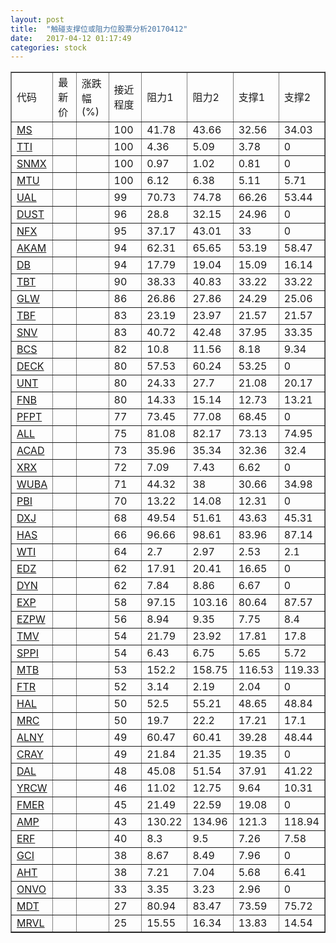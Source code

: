 ```yaml
---
layout: post
title:  "触碰支撑位或阻力位股票分析20170412"
date:   2017-04-12 01:17:49
categories: stock
---
```

<script type="text/javascript">
var stockList = []
stockList.push('gb_ms');
stockList.push('gb_tti');
stockList.push('gb_snmx');
stockList.push('gb_mtu');
stockList.push('gb_ual');
stockList.push('gb_dust');
stockList.push('gb_nfx');
stockList.push('gb_akam');
stockList.push('gb_db');
stockList.push('gb_tbt');
stockList.push('gb_glw');
stockList.push('gb_tbf');
stockList.push('gb_snv');
stockList.push('gb_bcs');
stockList.push('gb_deck');
stockList.push('gb_unt');
stockList.push('gb_fnb');
stockList.push('gb_pfpt');
stockList.push('gb_all');
stockList.push('gb_acad');
stockList.push('gb_xrx');
stockList.push('gb_wuba');
stockList.push('gb_pbi');
stockList.push('gb_dxj');
stockList.push('gb_has');
stockList.push('gb_wti');
stockList.push('gb_edz');
stockList.push('gb_dyn');
stockList.push('gb_exp');
stockList.push('gb_ezpw');
stockList.push('gb_tmv');
stockList.push('gb_sppi');
stockList.push('gb_mtb');
stockList.push('gb_ftr');
stockList.push('gb_hal');
stockList.push('gb_mrc');
stockList.push('gb_alny');
stockList.push('gb_cray');
stockList.push('gb_dal');
stockList.push('gb_yrcw');
stockList.push('gb_fmer');
stockList.push('gb_amp');
stockList.push('gb_erf');
stockList.push('gb_gci');
stockList.push('gb_aht');
stockList.push('gb_onvo');
stockList.push('gb_mdt');
stockList.push('gb_mrvl');
</script>
<table border="1">
 <tr>
 <td>代码</td>
 <td>最新价</td>
 <td>涨跌幅(%)</td>
 <td>接近程度</td>
 <td>阻力1</td>
 <td>阻力2</td>
 <td>支撑1</td>
 <td>支撑2</td>
</tr>
  <tr id="ms" class="red">
  <td><a href="http://stock.finance.sina.com.cn/usstock/quotes/MS.html" target="_blank">MS</a></td><td></td><td></td><td>100</td><td>41.78</td><td>43.66</td><td>32.56</td><td>34.03</td></tr>
  <tr id="tti" class="red">
  <td><a href="http://stock.finance.sina.com.cn/usstock/quotes/TTI.html" target="_blank">TTI</a></td><td></td><td></td><td>100</td><td>4.36</td><td>5.09</td><td>3.78</td><td>0</td></tr>
  <tr id="snmx" class="red">
  <td><a href="http://stock.finance.sina.com.cn/usstock/quotes/SNMX.html" target="_blank">SNMX</a></td><td></td><td></td><td>100</td><td>0.97</td><td>1.02</td><td>0.81</td><td>0</td></tr>
  <tr id="mtu" class="red">
  <td><a href="http://stock.finance.sina.com.cn/usstock/quotes/MTU.html" target="_blank">MTU</a></td><td></td><td></td><td>100</td><td>6.12</td><td>6.38</td><td>5.11</td><td>5.71</td></tr>
  <tr id="ual" class="red">
  <td><a href="http://stock.finance.sina.com.cn/usstock/quotes/UAL.html" target="_blank">UAL</a></td><td></td><td></td><td>99</td><td>70.73</td><td>74.78</td><td>66.26</td><td>53.44</td></tr>
  <tr id="dust" class="green">
  <td><a href="http://stock.finance.sina.com.cn/usstock/quotes/DUST.html" target="_blank">DUST</a></td><td></td><td></td><td>96</td><td>28.8</td><td>32.15</td><td>24.96</td><td>0</td></tr>
  <tr id="nfx" class="red">
  <td><a href="http://stock.finance.sina.com.cn/usstock/quotes/NFX.html" target="_blank">NFX</a></td><td></td><td></td><td>95</td><td>37.17</td><td>43.01</td><td>33</td><td>0</td></tr>
  <tr id="akam" class="green">
  <td><a href="http://stock.finance.sina.com.cn/usstock/quotes/AKAM.html" target="_blank">AKAM</a></td><td></td><td></td><td>94</td><td>62.31</td><td>65.65</td><td>53.19</td><td>58.47</td></tr>
  <tr id="db" class="green">
  <td><a href="http://stock.finance.sina.com.cn/usstock/quotes/DB.html" target="_blank">DB</a></td><td></td><td></td><td>94</td><td>17.79</td><td>19.04</td><td>15.09</td><td>16.14</td></tr>
  <tr id="tbt" class="red">
  <td><a href="http://stock.finance.sina.com.cn/usstock/quotes/TBT.html" target="_blank">TBT</a></td><td></td><td></td><td>90</td><td>38.33</td><td>40.83</td><td>33.22</td><td>33.22</td></tr>
  <tr id="glw" class="red">
  <td><a href="http://stock.finance.sina.com.cn/usstock/quotes/GLW.html" target="_blank">GLW</a></td><td></td><td></td><td>86</td><td>26.86</td><td>27.86</td><td>24.29</td><td>25.06</td></tr>
  <tr id="tbf" class="red">
  <td><a href="http://stock.finance.sina.com.cn/usstock/quotes/TBF.html" target="_blank">TBF</a></td><td></td><td></td><td>83</td><td>23.19</td><td>23.97</td><td>21.57</td><td>21.57</td></tr>
  <tr id="snv" class="red">
  <td><a href="http://stock.finance.sina.com.cn/usstock/quotes/SNV.html" target="_blank">SNV</a></td><td></td><td></td><td>83</td><td>40.72</td><td>42.48</td><td>37.95</td><td>33.35</td></tr>
  <tr id="bcs" class="red">
  <td><a href="http://stock.finance.sina.com.cn/usstock/quotes/BCS.html" target="_blank">BCS</a></td><td></td><td></td><td>82</td><td>10.8</td><td>11.56</td><td>8.18</td><td>9.34</td></tr>
  <tr id="deck" class="red">
  <td><a href="http://stock.finance.sina.com.cn/usstock/quotes/DECK.html" target="_blank">DECK</a></td><td></td><td></td><td>80</td><td>57.53</td><td>60.24</td><td>53.25</td><td>0</td></tr>
  <tr id="unt" class="red">
  <td><a href="http://stock.finance.sina.com.cn/usstock/quotes/UNT.html" target="_blank">UNT</a></td><td></td><td></td><td>80</td><td>24.33</td><td>27.7</td><td>21.08</td><td>20.17</td></tr>
  <tr id="fnb" class="green">
  <td><a href="http://stock.finance.sina.com.cn/usstock/quotes/FNB.html" target="_blank">FNB</a></td><td></td><td></td><td>80</td><td>14.33</td><td>15.14</td><td>12.73</td><td>13.21</td></tr>
  <tr id="pfpt" class="red">
  <td><a href="http://stock.finance.sina.com.cn/usstock/quotes/PFPT.html" target="_blank">PFPT</a></td><td></td><td></td><td>77</td><td>73.45</td><td>77.08</td><td>68.45</td><td>0</td></tr>
  <tr id="all" class="green">
  <td><a href="http://stock.finance.sina.com.cn/usstock/quotes/ALL.html" target="_blank">ALL</a></td><td></td><td></td><td>75</td><td>81.08</td><td>82.17</td><td>73.13</td><td>74.95</td></tr>
  <tr id="acad" class="green">
  <td><a href="http://stock.finance.sina.com.cn/usstock/quotes/ACAD.html" target="_blank">ACAD</a></td><td></td><td></td><td>73</td><td>35.96</td><td>35.34</td><td>32.36</td><td>32.4</td></tr>
  <tr id="xrx" class="red">
  <td><a href="http://stock.finance.sina.com.cn/usstock/quotes/XRX.html" target="_blank">XRX</a></td><td></td><td></td><td>72</td><td>7.09</td><td>7.43</td><td>6.62</td><td>0</td></tr>
  <tr id="wuba" class="red">
  <td><a href="http://stock.finance.sina.com.cn/usstock/quotes/WUBA.html" target="_blank">WUBA</a></td><td></td><td></td><td>71</td><td>44.32</td><td>38</td><td>30.66</td><td>34.98</td></tr>
  <tr id="pbi" class="red">
  <td><a href="http://stock.finance.sina.com.cn/usstock/quotes/PBI.html" target="_blank">PBI</a></td><td></td><td></td><td>70</td><td>13.22</td><td>14.08</td><td>12.31</td><td>0</td></tr>
  <tr id="dxj" class="red">
  <td><a href="http://stock.finance.sina.com.cn/usstock/quotes/DXJ.html" target="_blank">DXJ</a></td><td></td><td></td><td>68</td><td>49.54</td><td>51.61</td><td>43.63</td><td>45.31</td></tr>
  <tr id="has" class="red">
  <td><a href="http://stock.finance.sina.com.cn/usstock/quotes/HAS.html" target="_blank">HAS</a></td><td></td><td></td><td>66</td><td>96.66</td><td>98.61</td><td>83.96</td><td>87.14</td></tr>
  <tr id="wti" class="red">
  <td><a href="http://stock.finance.sina.com.cn/usstock/quotes/WTI.html" target="_blank">WTI</a></td><td></td><td></td><td>64</td><td>2.7</td><td>2.97</td><td>2.53</td><td>2.1</td></tr>
  <tr id="edz" class="red">
  <td><a href="http://stock.finance.sina.com.cn/usstock/quotes/EDZ.html" target="_blank">EDZ</a></td><td></td><td></td><td>62</td><td>17.91</td><td>20.41</td><td>16.65</td><td>0</td></tr>
  <tr id="dyn" class="red">
  <td><a href="http://stock.finance.sina.com.cn/usstock/quotes/DYN.html" target="_blank">DYN</a></td><td></td><td></td><td>62</td><td>7.84</td><td>8.86</td><td>6.67</td><td>0</td></tr>
  <tr id="exp" class="green">
  <td><a href="http://stock.finance.sina.com.cn/usstock/quotes/EXP.html" target="_blank">EXP</a></td><td></td><td></td><td>58</td><td>97.15</td><td>103.16</td><td>80.64</td><td>87.57</td></tr>
  <tr id="ezpw" class="red">
  <td><a href="http://stock.finance.sina.com.cn/usstock/quotes/EZPW.html" target="_blank">EZPW</a></td><td></td><td></td><td>56</td><td>8.94</td><td>9.35</td><td>7.75</td><td>8.4</td></tr>
  <tr id="tmv" class="red">
  <td><a href="http://stock.finance.sina.com.cn/usstock/quotes/TMV.html" target="_blank">TMV</a></td><td></td><td></td><td>54</td><td>21.79</td><td>23.92</td><td>17.81</td><td>17.8</td></tr>
  <tr id="sppi" class="red">
  <td><a href="http://stock.finance.sina.com.cn/usstock/quotes/SPPI.html" target="_blank">SPPI</a></td><td></td><td></td><td>54</td><td>6.43</td><td>6.75</td><td>5.65</td><td>5.72</td></tr>
  <tr id="mtb" class="red">
  <td><a href="http://stock.finance.sina.com.cn/usstock/quotes/MTB.html" target="_blank">MTB</a></td><td></td><td></td><td>53</td><td>152.2</td><td>158.75</td><td>116.53</td><td>119.33</td></tr>
  <tr id="ftr" class="green">
  <td><a href="http://stock.finance.sina.com.cn/usstock/quotes/FTR.html" target="_blank">FTR</a></td><td></td><td></td><td>52</td><td>3.14</td><td>2.19</td><td>2.04</td><td>0</td></tr>
  <tr id="hal" class="green">
  <td><a href="http://stock.finance.sina.com.cn/usstock/quotes/HAL.html" target="_blank">HAL</a></td><td></td><td></td><td>50</td><td>52.5</td><td>55.21</td><td>48.65</td><td>48.84</td></tr>
  <tr id="mrc" class="red">
  <td><a href="http://stock.finance.sina.com.cn/usstock/quotes/MRC.html" target="_blank">MRC</a></td><td></td><td></td><td>50</td><td>19.7</td><td>22.2</td><td>17.21</td><td>17.1</td></tr>
  <tr id="alny" class="green">
  <td><a href="http://stock.finance.sina.com.cn/usstock/quotes/ALNY.html" target="_blank">ALNY</a></td><td></td><td></td><td>49</td><td>60.47</td><td>60.41</td><td>39.28</td><td>48.44</td></tr>
  <tr id="cray" class="green">
  <td><a href="http://stock.finance.sina.com.cn/usstock/quotes/CRAY.html" target="_blank">CRAY</a></td><td></td><td></td><td>49</td><td>21.84</td><td>21.35</td><td>19.35</td><td>0</td></tr>
  <tr id="dal" class="green">
  <td><a href="http://stock.finance.sina.com.cn/usstock/quotes/DAL.html" target="_blank">DAL</a></td><td></td><td></td><td>48</td><td>45.08</td><td>51.54</td><td>37.91</td><td>41.22</td></tr>
  <tr id="yrcw" class="red">
  <td><a href="http://stock.finance.sina.com.cn/usstock/quotes/YRCW.html" target="_blank">YRCW</a></td><td></td><td></td><td>46</td><td>11.02</td><td>12.75</td><td>9.64</td><td>10.31</td></tr>
  <tr id="fmer" class="green">
  <td><a href="http://stock.finance.sina.com.cn/usstock/quotes/FMER.html" target="_blank">FMER</a></td><td></td><td></td><td>45</td><td>21.49</td><td>22.59</td><td>19.08</td><td>0</td></tr>
  <tr id="amp" class="red">
  <td><a href="http://stock.finance.sina.com.cn/usstock/quotes/AMP.html" target="_blank">AMP</a></td><td></td><td></td><td>43</td><td>130.22</td><td>134.96</td><td>121.3</td><td>118.94</td></tr>
  <tr id="erf" class="red">
  <td><a href="http://stock.finance.sina.com.cn/usstock/quotes/ERF.html" target="_blank">ERF</a></td><td></td><td></td><td>40</td><td>8.3</td><td>9.5</td><td>7.26</td><td>7.58</td></tr>
  <tr id="gci" class="green">
  <td><a href="http://stock.finance.sina.com.cn/usstock/quotes/GCI.html" target="_blank">GCI</a></td><td></td><td></td><td>38</td><td>8.67</td><td>8.49</td><td>7.96</td><td>0</td></tr>
  <tr id="aht" class="green">
  <td><a href="http://stock.finance.sina.com.cn/usstock/quotes/AHT.html" target="_blank">AHT</a></td><td></td><td></td><td>38</td><td>7.21</td><td>7.04</td><td>5.68</td><td>6.41</td></tr>
  <tr id="onvo" class="green">
  <td><a href="http://stock.finance.sina.com.cn/usstock/quotes/ONVO.html" target="_blank">ONVO</a></td><td></td><td></td><td>33</td><td>3.35</td><td>3.23</td><td>2.96</td><td>0</td></tr>
  <tr id="mdt" class="red">
  <td><a href="http://stock.finance.sina.com.cn/usstock/quotes/MDT.html" target="_blank">MDT</a></td><td></td><td></td><td>27</td><td>80.94</td><td>83.47</td><td>73.59</td><td>75.72</td></tr>
  <tr id="mrvl" class="green">
  <td><a href="http://stock.finance.sina.com.cn/usstock/quotes/MRVL.html" target="_blank">MRVL</a></td><td></td><td></td><td>25</td><td>15.55</td><td>16.34</td><td>13.83</td><td>14.54</td></tr>
</table>
